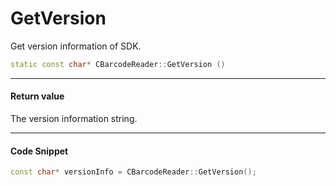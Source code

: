 
# GetVersion

Get version information of SDK.

```cpp
static const char* CBarcodeReader::GetVersion ()
```

---

#### Return value
The version information string.

---

#### Code Snippet
```cpp
const char* versionInfo = CBarcodeReader::GetVersion();
```

